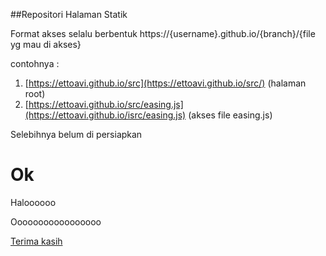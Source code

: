 ##Repositori Halaman Statik

Format akses selalu berbentuk https://{username}.github.io/{branch}/{file yg mau di akses}

contohnya : <br/> 
1. [https://ettoavi.github.io/src](https://ettoavi.github.io/src/) (halaman root) <br/>
2. [https://ettoavi.github.io/src/easing.js](https://ettoavi.github.io/isrc/easing.js) (akses file easing.js)
 

Selebihnya belum di persiapkan

Ok
================

Haloooooo

Ooooooooooooooooo

[Terima kasih](http://ettoavi.github.io/isrc/)
